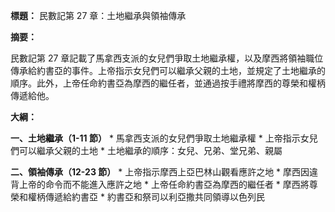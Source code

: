 **標題：** 民數記第 27 章：土地繼承與領袖傳承

**摘要：**

民數記第 27 章記載了馬拿西支派的女兒們爭取土地繼承權，以及摩西將領袖職位傳承給約書亞的事件。上帝指示女兒們可以繼承父親的土地，並規定了土地繼承的順序。此外，上帝任命約書亞為摩西的繼任者，並通過按手禮將摩西的尊榮和權柄傳遞給他。

**大綱：**

**一、土地繼承（1-11 節）**
    * 馬拿西支派的女兒們爭取土地繼承權
    * 上帝指示女兒們可以繼承父親的土地
    * 土地繼承的順序：女兒、兄弟、堂兄弟、親屬

**二、領袖傳承（12-23 節）**
    * 上帝指示摩西上亞巴林山觀看應許之地
    * 摩西因違背上帝的命令而不能進入應許之地
    * 上帝任命約書亞為摩西的繼任者
    * 摩西將尊榮和權柄傳遞給約書亞
    * 約書亞和祭司以利亞撒共同領導以色列民